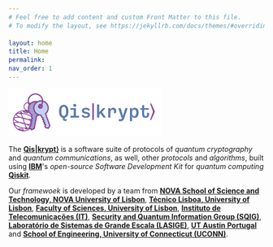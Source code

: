 ```yaml
---
# Feel free to add content and custom Front Matter to this file.
# To modify the layout, see https://jekyllrb.com/docs/themes/#overriding-theme-defaults

layout: home
title: Home
permalink: 
nav_order: 1
---
```


<img src="https://raw.githubusercontent.com/qiskrypt/qiskrypt.github.io/main/assets/images/logos/qiskrypt/PNGs/qiskrypt-logo-big.png" alt="Qis|krypt⟩ - Logo" width="60%">

<p>
    The <a href="https://qiskrypt.github.io/" target="_blank"><b>Qis|krypt⟩</b></a> is a software suite of protocols of <i>quantum cryptography</i> and <i>quantum communications</i>, as well, other <i>protocols</i> and <i>algorithms</i>, built using <a href="https://www.ibm.com/" target="_blank"><b>IBM</b></a>'s <i>open-source</i> <i>Software Development Kit</i> for <i>quantum computing</i> <a href="https://qiskit.org/" target="_blank"><b>Qiskit</b></a>.
</p>

<p>
    Our <i>framewoek</i> is developed by a team from <a href="https://www.fct.unl.pt/en" target="_blank"><b>NOVA School of Science and Technology, NOVA University of Lisbon</b></a>, <a href="https://tecnico.ulisboa.pt/en/" target="_blank"><b>Técnico Lisboa, University of Lisbon</b></a>, <a href="https://ciencias.ulisboa.pt/en" target="_blank"><b>Faculty of Sciences, University of Lisbon</b></a>, <a href="https://www.it.pt/" target="_blank"><b>Instituto de Telecomunicações (IT)</b></a>, <a href="https://sqigmath.tecnico.ulisboa.pt/" target="_blank"><b>Security and Quantum Information Group (SQIG)</b></a>, <a href="https://www.lasige.pt/" target="_blank"><b>Laboratório de Sistemas de Grande Escala (LASIGE)</b></a>, <a href="https://utaustinportugal.org/" target="_blank"><b>UT Austin Portugal</b></a> and <a href="https://www.engr.uconn.edu/" target="_blank"><b>School of Engineering, University of Connecticut (UCONN)</b></a>.
</p>